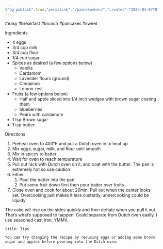 ```yaml
---
{"dg-publish":true,"permalink":"/pannekoeken/","created":"2025-01-07T07:09:19.730-05:00","updated":"2025-01-11T09:05:03.905-05:00"}
---
```



#easy #breakfast #brunch #pancakes #sweet

Ingredients
- 4 eggs
- 3/4 cup milk
- 3/4 cup flour
- 1/4 cup sugar 
- Spices as desired (a few options below)
	- Vanilla
	- Cardamom 
	- Lavender flours (ground)
	- Cinnamon 
	- Lemon zest
- Fruits (a few options below)
	- Half and apple sliced into 1/4 inch wedges with brown sugar coating them
	- blueberries 
	- Pears with cardamom
- 1 tsp Brown sugar
- 1 tsp butter

Directions
1. Preheat oven to 400°F and put a Dutch oven in to heat up 
2. Mix eggs, sugar, milk, and flour until smooth
3. Mix in spices to batter
4. Wait for oven to reach tempurature
5. Pull out rack with Dutch oven on it, and coat with the butter. The pan is extremely hot so use caution 
6. Either
	1. Pour the batter into the pan
	2. Put some fruit down first then pour batter over fruits
7. Close oven and cook for about 20min. Pull out when the center looks set. Overcooking just makes it less custardy, undercooking could be liquidy 

The cake will rise on the sides quickly and then deflate when you pull it out. That’s what’s supposed to happen. Could separate from Dutch oven easily. I use seasoned cast iron, YMMV. 

```ad-tip
title: Tips

You can try changing the recipe by reducing eggs or adding some brown sugar and apples before pouring into the Dutch oven. 

```